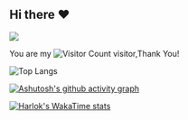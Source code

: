## Hi there :heart:

![](https://github-readme-stats.vercel.app/api?username=lowkidzhao&show_icons=true&theme=transparent)

You are my ![Visitor Count](https://profile-counter.glitch.me/lowkidzhao/count.svg) visitor,Thank You!

![Top Langs](https://github-readme-stats.vercel.app/api/top-langs/?username=lowkidzhao&langs_count=5&layout=donut)

[![Ashutosh's github activity graph](https://github-readme-activity-graph.vercel.app?username=lowkidzhao&bg_color=ffffff&color=000000&line=44cf73&point=5e7876&area=true&hide_border=true)](https://github.com/ashutosh00710/github-readme-activity-graph)

[![Harlok's WakaTime stats](https://github-readme-stats.vercel.app/api/wakatime?username=@lowkidzhao)](https://github.com/anuraghazra/github-readme-stats)
